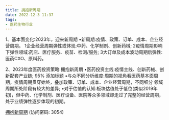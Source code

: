 ```yaml
---
title: 拥抱新周期
date: 2022-12-3 11:37
tags:
- 医药生物行业
---
```

1、基本面变化:2023年，迎来新周期
•新周期:疫情、政策、订单、成本、企业经营周期。
1企业经营周期弹性或体现:中药、化学制剂、创新药械;
2疫情周期影响下弹性领域:药店、医疗服务、疫苗、检测/服务;
3大订单及成本波动周期后弹性:医药CXO、原料药。
<!-- more -->
2、2023年度医药投资策略:拥抱新周期
•医药投资主线:疫情主线、创新药械、创新配套产业链;
95%
添加标题
•与众不同分析维度:周期的视角看医药基本面周期，疫情周期贯穿始终，叠加政策、订单、成本、企业经营周期，不同细分
领域周期所处阶段有较大的差异;
•对于估值的认知:板块估值处于低位(类似2019年初)，但中药、化学制剂、医疗设备、医院等众多领域却走过了完整的经营周期，处于业绩弹性逐步体现的初期。

[拥抱新周期](https://url12.ctfile.com/f/3948612-739637920-0ee37e?p=3054)
(访问密码: 3054)

